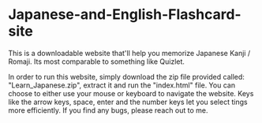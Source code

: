 # Japanese-and-English-Flashcard-site
This is a downloadable website that'll help you memorize Japanese Kanji / Romaji. Its most comparable to something like Quizlet.

In order to run this website, simply download the zip file provided called: "Learn_Japanese.zip", extract it and run the "index.html" file.
You can choose to either use your mouse or keyboard to navigate the website. Keys like the arrow keys, space, enter and the number keys let you select tings more efficiently.
If you find any bugs, please reach out to me.
